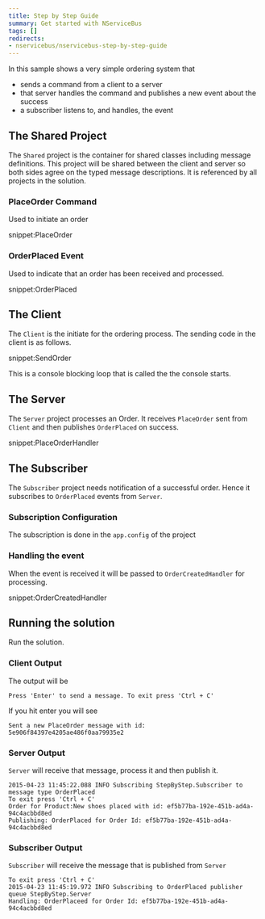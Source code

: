 ```yaml
---
title: Step by Step Guide
summary: Get started with NServiceBus
tags: []
redirects:
- nservicebus/nservicebus-step-by-step-guide
---
```


In this sample shows a very simple ordering system that

 * sends a command from a client to a server
 * that server handles the command and publishes a new event about the success
 * a subscriber listens to, and handles, the event


## The Shared Project

The `Shared` project is the container for shared classes including message definitions. This project will be shared between the client and server so both sides agree on the typed message descriptions. It is referenced by all projects in the solution.


### PlaceOrder Command

Used to initiate an order

snippet:PlaceOrder


### OrderPlaced Event

Used to indicate that an order has been received and processed.

snippet:OrderPlaced


## The Client

The `Client` is the initiate for the ordering process. The sending code in the client is as follows.

snippet:SendOrder

This is a console blocking loop that is called the the console starts.


## The Server

The `Server` project processes an Order. It receives `PlaceOrder` sent from `Client` and then publishes `OrderPlaced` on success.

snippet:PlaceOrderHandler


## The Subscriber

The `Subscriber` project needs notification of a successful order. Hence it subscribes to `OrderPlaced` events from `Server`.


### Subscription Configuration

The subscription is done in the `app.config` of the project

<!-- import subscriptionConfig-->


### Handling the event

When the event is received it will be passed to `OrderCreatedHandler` for processing.

snippet:OrderCreatedHandler


## Running the solution

Run the solution.


### Client Output

The output will be

    Press 'Enter' to send a message. To exit press 'Ctrl + C'

If you hit enter you will see

    Sent a new PlaceOrder message with id: 5e906f84397e4205ae486f0aa79935e2


### Server Output

`Server` will receive that message, process it and then publish it.

```
2015-04-23 11:45:22.088 INFO Subscribing StepByStep.Subscriber to message type OrderPlaced
To exit press 'Ctrl + C'
Order for Product:New shoes placed with id: ef5b77ba-192e-451b-ad4a-94c4acbbd8ed
Publishing: OrderPlaced for Order Id: ef5b77ba-192e-451b-ad4a-94c4acbbd8ed
```

### Subscriber Output

`Subscriber` will receive the message that is published from `Server`

```
To exit press 'Ctrl + C'
2015-04-23 11:45:19.972 INFO Subscribing to OrderPlaced publisher queue StepByStep.Server
Handling: OrderPlaceed for Order Id: ef5b77ba-192e-451b-ad4a-94c4acbbd8ed
```
